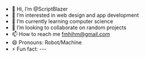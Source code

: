 - 👋 Hi, I’m @ScriptBlazer
- 👀 I’m interested in web design and app development
- 🌱 I’m currently learning computer science
- 💞️ I’m looking to collaborate on random projects
- 📫 How to reach me fmhihm@gmail.com
- 😄 Pronouns: Robot/Machine
- ⚡ Fun fact: ---

<!---
ScriptBlazer/ScriptBlazer is a ✨ special ✨ repository because its `README.md` (this file) appears on your GitHub profile.
You can click the Preview link to take a look at your changes.
--->
